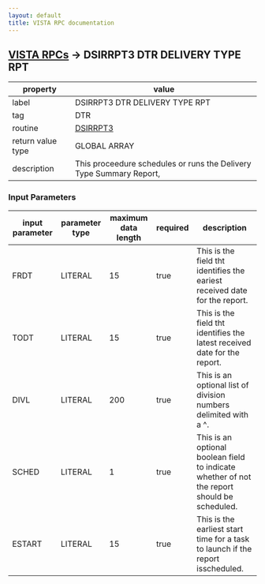 ```yaml
---
layout: default
title: VISTA RPC documentation
---
```




## [VISTA RPCs](TableOfContent.md) &#8594; DSIRRPT3 DTR DELIVERY TYPE RPT 

 property | value 
--- | --- 
 label | DSIRRPT3 DTR DELIVERY TYPE RPT
 tag | DTR
 routine | [DSIRRPT3](http://code.osehra.org/dox/Routine_DSIRRPT3_source.html)
 return value type | GLOBAL ARRAY
 description | This proceedure schedules or runs the Delivery Type Summary Report,

### Input Parameters

| input parameter | parameter type | maximum data length | required | description | 
| --- | --- | --- | --- | --- | 
| FRDT | LITERAL | 15 | true | This is the field tht identifies the eariest received date for the report. | 
| TODT | LITERAL | 15 | true | This is the field tht identifies the latest received date for the report. | 
| DIVL | LITERAL | 200 | true | This is an optional list of division numbers delimited with a ^. | 
| SCHED | LITERAL | 1 | true | This is an optional boolean field to indicate whether of not the report should be scheduled.  | 
| ESTART | LITERAL | 15 | true | This is the earliest start time for a task to launch if the report isscheduled.  | 